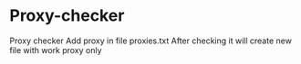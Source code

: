 # Proxy-checker
Proxy checker
Add proxy in file proxies.txt
After checking it will create new file with work proxy only

